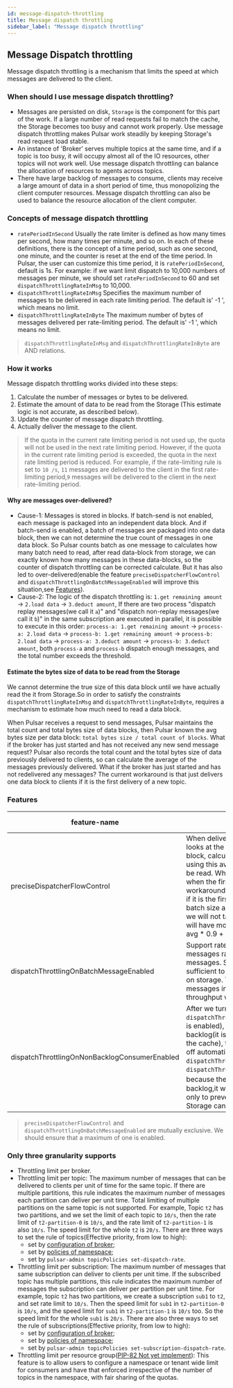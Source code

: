 ```yaml
---
id: message-dispatch-throttling
title: Message dispatch throttling
sidebar_label: "Message dispatch throttling"
---
```


## Message Dispatch throttling
Message dispatch throttling is a mechanism that limits the speed at which messages are delivered to the client.

### When should I use message dispatch throttling?
* Messages are persisted on disk, `Storage` is the component for this part of the work. If a large number of read
  requests fail to match the cache, the Storage becomes too busy and cannot work properly. Use message dispatch
  throttling makes Pulsar work steadily by keeping Storage's read request load stable.
* An instance of 'Broker' serves multiple topics at the same time, and if a topic is too busy, it will occupy
  almost all of the IO resources, other topics will not work well. Use message dispatch throttling can balance
  the allocation of resources to agents across topics.
* There have large backlog of messages to consume, clients may receive a large amount of data in a short period of time,
  thus monopolizing the client computer resources. Message dispatch throttling can also be used to balance the resource
  allocation of the client computer.

### Concepts of message dispatch throttling
- `ratePeriodInSecond` Usually the rate limiter is defined as how many times per second, how many times per minute, and
   so on. In each of these definitions, there is the concept of a time period, such as one second, one minute, and the
   counter is reset at the end of the time period. In Pulsar, the user can customize this time period, it is
   `ratePeriodInSecond`, default is 1s. For example: if we want limit dispatch to 10,000 numbers of messages per minute,
   we should set `ratePeriodInSecond` to 60 and set `dispatchThrottlingRateInMsg` to 10,000.
- `dispatchThrottlingRateInMsg` Specifies the maximum number of messages to be delivered in each rate limiting period. 
   The default is' -1 ', which means no limit.
- `dispatchThrottlingRateInByte` The maximum number of bytes of messages delivered per rate-limiting period. The default
   is' -1 ', which means no limit.

> `dispatchThrottlingRateInMsg` and `dispatchThrottlingRateInByte` are AND relations.

### How it works
Message dispatch throttling works divided into these steps:
1. Calculate the number of messages or bytes to be delivered.
2. Estimate the amount of data to be read from the Storage (This estimate logic is not accurate, as described below).
3. Update the counter of message dispatch throttling.
4. Actually deliver the message to the client.

> If the quota in the current rate limiting period is not used up, the quota will not be used in the next rate limiting
> period. However, if the quota in the current rate limiting period is exceeded, the quota in the next rate limiting
> period is reduced. For example, if the rate-limiting rule is set to `10 /s`, `11` messages are delivered to the client
> in the first rate-limiting period,`9` messages will be delivered to the client in the next rate-limiting period.

#### Why are messages over-delivered?
- Cause-1: Messages is stored in blocks. If batch-send is not enabled, each message is packaged into an independent data
block. And if batch-send is enabled, a batch of messages are packaged into one data block, then we can not determine the
true count of messages in one data block. So Pulsar counts batch as one message to calculates how many batch need to
read, after read data-block from storage, we can exactly known how many messages in these data-blocks, so the counter
of dispatch throttling can be corrected calculate. But it has also led to over-delivered(enable the feature
`preciseDispatcherFlowControl` and `dispatchThrottlingOnBatchMessageEnabled` will improve this situation,see [Features](#features)).
- Cause-2: The logic of the dispatch throttling is: `1.get remaining amount` -> `2.load data` -> `3.deduct amount`, If
there are two process "dispatch replay messages(we call it `a`)" and "dispatch non-replay messages(we call it `b`)" in
the same subscription are executed in parallel, it is possible to execute in this order:
`process-a: 1.get remaining amount` -> `process-a: 2.load data` -> `process-b: 1.get remaining amount` ->
`process-b: 2.load data` -> `process-a: 3.deduct amount` -> `process-b: 3.deduct amount`, both `process-a` and
`process-b` dispatch enough messages, and the total number exceeds the threshold.

#### Estimate the bytes size of data to be read from the Storage
We cannot determine the true size of this data block until we have actually read the it from Storage.So in order to
satisfy the constraints `dispatchThrottlingRateInMsg` and `dispatchThrottlingRateInByte`, requires a mechanism to
estimate how much need to read a data block.

When Pulsar receives a request to send messages, Pulsar maintains the total count and total bytes size of data blocks,
then Pulsar known the avg bytes size per data block: `total bytes size / total count of blocks`. What if the broker has
just started and has not received any new send message request? Pulsar also records the total count and the total bytes
size of data previously delivered to clients, so can calculate the average of the messages previously delivered. What if
the broker has just started and has not redelivered any messages? The current workaround is that just delivers one data
block to clients if it is the first delivery of a new topic.

### Features
| feature-name                                  | description                                                                                                                                                                                                                                                                                                                                                                                                                                                                                                                                                                                                                                                         | example case                                                                                                                                                                                                                                                                                                                                                | default value |
|-----------------------------------------------|---------------------------------------------------------------------------------------------------------------------------------------------------------------------------------------------------------------------------------------------------------------------------------------------------------------------------------------------------------------------------------------------------------------------------------------------------------------------------------------------------------------------------------------------------------------------------------------------------------------------------------------------------------------------|-------------------------------------------------------------------------------------------------------------------------------------------------------------------------------------------------------------------------------------------------------------------------------------------------------------------------------------------------------------|---------------|
| preciseDispatcherFlowControl                  | When delivering a message to the client, the Broker looks at the size and number of messages per data block, calculates an average and caches it in memory, using this average to estimate how many data blocks to be read. What if there is no estimated value in memory when the first reading of a new topic? The current workaround is that just delivers one data block to clients if it is the first delivery of a new topic. Since yesterday's batch size and today's batch size may be different, so we will not take a strict average, instead the newer data will have more weight, the algorithm is 'avg = (history-avg * 0.9 + new-avg * 0.1)' is used. | We set rate limiter to 10/s, if the average number of messages per batch currently recorded is 6, then we should read 2 data blocks, and if there have 7 and 8 messages each blocks, we will eventually exceed the limit. But if we disabled feature `preciseDispatcherFlowControl`, 10 data blocks will be read, which will make the excess problem worse. | false         |
| dispatchThrottlingOnBatchMessageEnabled       | Support rate-limiting dispatching on the batch messages rather than individual messages within batch messages. Since one batch is one data block, this is sufficient to constrain the concurrency of read requests on storage. This makes the count of the number of messages inaccurate,but also maximizes pulsar's throughput while keeping storage read requests stable.                                                                                                                                                                                                                                                                                         | We set rate limiter to 10/s, after we enabled `dispatchThrottlingOnBatchMessageEnabled`, Pulsar do not care about how many messages per batch, 10 data blocks will be read and delivered, and the counter of rate limiter mark delivered 10 messages.                                                                                                       | false         |
| dispatchThrottlingOnNonBacklogConsumerEnabled | After we turn off `dispatchThrottlingOnNonBacklogConsumerEnabled`(default is enabled), if all consumers in one subscription have no backlog(it is clear that almost all read requests can hit the cache), then message dispatch throttling is turned off automatically(it means that even if we set `dispatchThrottlingRateInMsg` and `dispatchThrottlingRateInByte`, throttling won't work because there is no backlog)，and if any consumer has backlog,it will be turned on automatically. If we need only to prevent the excessive read requests results in Storage can not work well, this feature is very useful.                                              |                                                                                                                                                                                                                                                                                                                                                             | true          |

> `preciseDispatcherFlowControl` and `dispatchThrottlingOnBatchMessageEnabled` are mutually exclusive. We should ensure
> that a maximum of one is enabled.

### Only three granularity supports
- Throttling limit per broker.
- Throttling limit per topic: The maximum number of messages that can be delivered to clients per unit of time for the
  same topic. If there are multiple partitions, this rule indicates the maximum number of messages each partition can
  deliver per unit time. Total limiting of multiple partitions on the same topic is not supported. For example, Topic
  `t2` has two partitions, and we set the limit of each topic to `10/s`, then the rate limit of `t2-partition-0` is
  `10/s`, and the rate limit of `t2-partition-1` is also `10/s`. The speed limit for the whole `t2` is `20/s`. There
  are three ways to set the rule of topics(Effective priority, from low to high):
  - set by [configuration of broker](https://pulsar.apache.org/docs/reference-configuration/#broker); 
  - set by [policies of namespace](https://pulsar.apache.org/docs/2.10.x/admin-api-namespaces/#configure-dispatch-throttling-for-topics);
  - set by `pulsar-admin topicPolicies set-dispatch-rate`.
- Throttling limit per subscription: The maximum number of messages that same subscription can deliver to clients per
  unit time. If the subscribed topic has multiple partitions, this rule indicates the maximum number of messages the
  subscription can deliver per partition per unit time. For example, topic `t2` has two partitions, we create a
  subscription `sub1` to `t2`, and set rate limit to `10/s`. Then the speed limit for `sub1` in `t2-partition-0` is
  `10/s`, and the speed limit for `sub1` in `t2-partition-1` is `10/s` too. So the speed limit for the whole `sub1` is
  `20/s`. There are also three ways to set the rule of subscriptions(Effective priority, from low to high):
  - set by [configuration of broker](https://pulsar.apache.org/docs/reference-configuration/#broker);
  - set by [policies of namespace](https://pulsar.apache.org/docs/2.10.x/admin-api-namespaces/#configure-dispatch-throttling-for-subscription);
  - set by `pulsar-admin topicPolicies set-subscription-dispatch-rate`.
- Throttling limit per resource group([PIP-82 Not yet implement](https://github.com/apache/pulsar/wiki/PIP-82%3A-Tenant-and-namespace-level-rate-limiting)):
  This feature is to allow users to configure a namespace or tenant wide limit for consumers and have that enforced
  irrespective of the number of topics in the namespace, with fair sharing of the quotas.